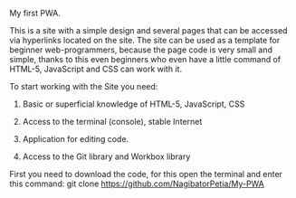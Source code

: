 My first PWA.

This is a site with a simple design and several pages that can be accessed via hyperlinks located on the site. The site can be used as a template for beginner web-programmers, because the page code is very small and simple, thanks to this even beginners who even have a little command of HTML-5, JavaScript and CSS can work with it.

To start working with the Site you need:

1. Basic or superficial knowledge of HTML-5, JavaScript, CSS

2. Access to the terminal (console), stable Internet

3. Application for editing code.

4. Access to the Git library and Workbox library

First you need to download the code, for this open the terminal and enter this command: git clone https://github.com/NagibatorPetia/My-PWA

